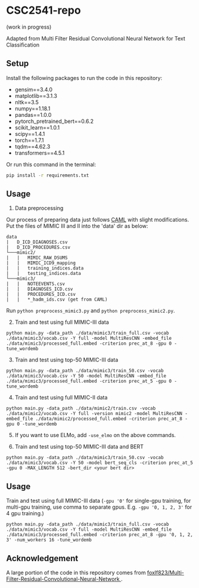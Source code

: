 # CSC2541-repo

(work in progress)

Adapted from Multi Filter Residual Convolutional Neural Network for Text Classification

Setup
-----
Install the following packages to run the code in this repository:
* gensim==3.4.0
* matplotlib==3.1.3
* nltk==3.5
* numpy==1.18.1
* pandas==1.0.0
* pytorch_pretrained_bert==0.6.2
* scikit_learn==1.0.1
* scipy==1.4.1
* torch==1.7.1
* tqdm==4.62.3
* transformers==4.5.1

Or run this command in the terminal:
```bash
pip install -r requirements.txt
```

Usage
-----
1. Data preprocessing

Our process of preparing data just follows [CAML](https://github.com/jamesmullenbach/caml-mimic) with slight modifications. 
Put the files of MIMIC III and II into the 'data' dir as below:
```
data
|   D_ICD_DIAGNOSES.csv
|   D_ICD_PROCEDURES.csv
└───mimic2/
|   |   MIMIC_RAW_DSUMS
|   |   MIMIC_ICD9_mapping
|   |   training_indices.data
|   |   testing_indices.data
└───mimic3/
|   |   NOTEEVENTS.csv
|   |   DIAGNOSES_ICD.csv
|   |   PROCEDURES_ICD.csv
|   |   *_hadm_ids.csv (get from CAML)
```
Run ```python preprocess_mimic3.py``` and ```python preprocess_mimic2.py```.

2. Train and test using full MIMIC-III data
  ```
  python main.py -data_path ./data/mimic3/train_full.csv -vocab ./data/mimic3/vocab.csv -Y full -model MultiResCNN -embed_file ./data/mimic3/processed_full.embed -criterion prec_at_8 -gpu 0 -tune_wordemb
  ```
3. Train and test using top-50 MIMIC-III data
  ```
  python main.py -data_path ./data/mimic3/train_50.csv -vocab ./data/mimic3/vocab.csv -Y 50 -model MultiResCNN -embed_file ./data/mimic3/processed_full.embed -criterion prec_at_5 -gpu 0 -tune_wordemb
  ```
4. Train and test using full MIMIC-II data
  ```
  python main.py -data_path ./data/mimic2/train.csv -vocab ./data/mimic2/vocab.csv -Y full -version mimic2 -model MultiResCNN -embed_file ./data/mimic2/processed_full.embed -criterion prec_at_8 -gpu 0 -tune_wordemb  
  ```
5. If you want to use ELMo, add ```-use_elmo``` on the above commands.

6. Train and test using top-50 MIMIC-III data and BERT
  ```
  python main.py -data_path ./data/mimic3/train_50.csv -vocab ./data/mimic3/vocab.csv -Y 50 -model bert_seq_cls -criterion prec_at_5 -gpu 0 -MAX_LENGTH 512 -bert_dir <your bert dir>
  ```

Usage
-----
Train and test using full MIMIC-III data (`-gpu '0'` for single-gpu training, for multi-gpu training, use comma to separate gpus. E.g. `-gpu '0, 1, 2, 3'` for 4 gpu training.)
```
python main.py -data_path ./data/mimic3/train_full.csv -vocab ./data/mimic3/vocab.csv -Y full -model MultiResCNN -embed_file ./data/mimic3/processed_full.embed -criterion prec_at_8 -gpu '0, 1, 2, 3' -num_workers 16 -tune_wordemb
```

Acknowledgement
-----
A large portion of the code in this repository comes from [foxlf823/Multi-Filter-Residual-Convolutional-Neural-Network
](https://github.com/foxlf823/Multi-Filter-Residual-Convolutional-Neural-Network).